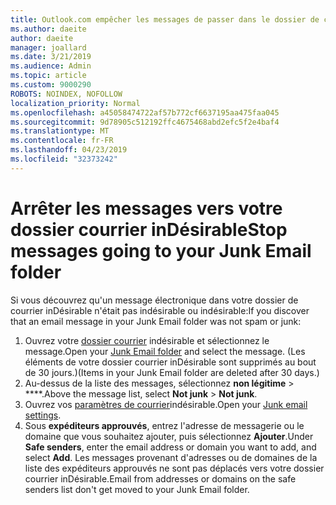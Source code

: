 ```yaml
---
title: Outlook.com empêcher les messages de passer dans le dossier de courrier indésirable
ms.author: daeite
author: daeite
manager: joallard
ms.date: 3/21/2019
ms.audience: Admin
ms.topic: article
ms.custom: 9000290
ROBOTS: NOINDEX, NOFOLLOW
localization_priority: Normal
ms.openlocfilehash: a45058474722af57b772cf6637195aa475faa045
ms.sourcegitcommit: 9d78905c512192ffc4675468abd2efc5f2e4baf4
ms.translationtype: MT
ms.contentlocale: fr-FR
ms.lasthandoff: 04/23/2019
ms.locfileid: "32373242"
---
```

# <a name="stop-messages-going-to-your-junk-email-folder"></a><span data-ttu-id="8432c-102">Arrêter les messages vers votre dossier courrier inDésirable</span><span class="sxs-lookup"><span data-stu-id="8432c-102">Stop messages going to your Junk Email folder</span></span>

<span data-ttu-id="8432c-103">Si vous découvrez qu'un message électronique dans votre dossier de courrier inDésirable n'était pas indésirable ou indésirable:</span><span class="sxs-lookup"><span data-stu-id="8432c-103">If you discover that an email message in your Junk Email folder was not spam or junk:</span></span>

1. <span data-ttu-id="8432c-104">Ouvrez votre [dossier courrier](https://outlook.live.com/mail/junkemail) indésirable et sélectionnez le message.</span><span class="sxs-lookup"><span data-stu-id="8432c-104">Open your [Junk Email folder](https://outlook.live.com/mail/junkemail) and select the message.</span></span> <span data-ttu-id="8432c-105">(Les éléments de votre dossier courrier inDésirable sont supprimés au bout de 30 jours.)</span><span class="sxs-lookup"><span data-stu-id="8432c-105">(Items in your Junk Email folder are deleted after 30 days.)</span></span>
1. <span data-ttu-id="8432c-106">Au-dessus de la liste des messages, sélectionnez **non légitime** > \*\*\*\*.</span><span class="sxs-lookup"><span data-stu-id="8432c-106">Above the message list, select **Not junk** > **Not junk**.</span></span>
1. <span data-ttu-id="8432c-107">Ouvrez vos [paramètres de courrier](https://go.microsoft.com/fwlink/?linkid=2035804)indésirable.</span><span class="sxs-lookup"><span data-stu-id="8432c-107">Open your [Junk email settings](https://go.microsoft.com/fwlink/?linkid=2035804).</span></span>
1. <span data-ttu-id="8432c-108">Sous **expéditeurs approuvés**, entrez l'adresse de messagerie ou le domaine que vous souhaitez ajouter, puis sélectionnez **Ajouter**.</span><span class="sxs-lookup"><span data-stu-id="8432c-108">Under **Safe senders**, enter the email address or domain you want to add, and select **Add**.</span></span> <span data-ttu-id="8432c-109">Les messages provenant d'adresses ou de domaines de la liste des expéditeurs approuvés ne sont pas déplacés vers votre dossier courrier inDésirable.</span><span class="sxs-lookup"><span data-stu-id="8432c-109">Email from addresses or domains on the safe senders list don't get moved to your Junk Email folder.</span></span>